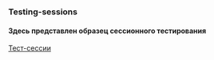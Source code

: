 ### Testing-sessions  
#### Здесь представлен образец сессионного тестирования
[Тест-сессии](https://docs.google.com/spreadsheets/d/1m3nYj-2yKdcsnthXLAsMa44f6eTKNDrG3TLak5ShngQ/edit?usp=sharing)